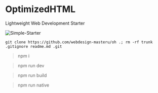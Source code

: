 # OptimizedHTML
Lightweight Web Development Starter

![Simple-Starter](https://raw.githubusercontent.com/webdesign-masteru/OptimizedHTML/master/app/img/preview.jpg)
```
git clone https://github.com/webdesign-masteru/oh .; rm -rf trunk .gitignore readme.md .git
```

> npm i

> npm run dev

> npm run build

> npm run native
